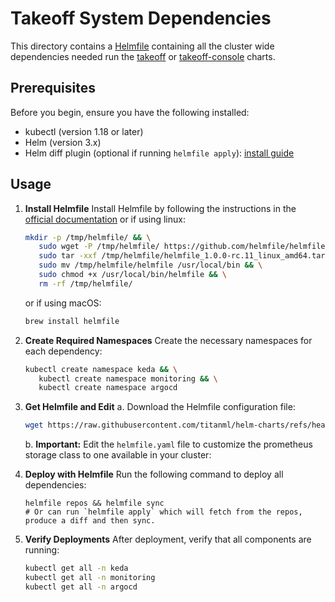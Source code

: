 # Takeoff System Dependencies

This directory contains a [Helmfile](https://helmfile.readthedocs.io/en/latest/) containing all the cluster wide dependencies needed run the [takeoff](../charts/takeoff/) or [takeoff-console](../charts/takeoff-console/) charts.

## Prerequisites
Before you begin, ensure you have the following installed:
- kubectl (version 1.18 or later)
- Helm (version 3.x)
- Helm diff plugin (optional if running `helmfile apply`): [install guide](https://github.com/databus23/helm-diff?tab=readme-ov-file#install)

## Usage

1. **Install Helmfile**
   Install Helmfile by following the instructions in the [official documentation](https://helmfile.readthedocs.io/en/latest/#installation) or if using linux:
   ```bash
   mkdir -p /tmp/helmfile/ && \
      sudo wget -P /tmp/helmfile/ https://github.com/helmfile/helmfile/releases/download/v1.0.0-rc.11/helmfile_1.0.0-rc.11_linux_amd64.tar.gz && \ 
      sudo tar -xxf /tmp/helmfile/helmfile_1.0.0-rc.11_linux_amd64.tar.gz -C /tmp/helmfile/ && \
      sudo mv /tmp/helmfile/helmfile /usr/local/bin && \
      sudo chmod +x /usr/local/bin/helmfile && \
      rm -rf /tmp/helmfile/
   ```
   or if using macOS:
   ```bash
   brew install helmfile
   ```

2. **Create Required Namespaces**
   Create the necessary namespaces for each dependency:
   ```bash
   kubectl create namespace keda && \
      kubectl create namespace monitoring && \
      kubectl create namespace argocd
   ```

3. **Get Helmfile and Edit**
   a. Download the Helmfile configuration file:
   ```bash
   wget https://raw.githubusercontent.com/titanml/helm-charts/refs/heads/main/takeoff-system/helmfile.yaml
   ```
   b. **Important:** Edit the `helmfile.yaml` file to customize the prometheus storage class to one available in your cluster:


4. **Deploy with Helmfile**
   Run the following command to deploy all dependencies:
   ```
   helmfile repos && helmfile sync
   # Or can run `helmfile apply` which will fetch from the repos, produce a diff and then sync.
   ```

5. **Verify Deployments**
   After deployment, verify that all components are running:
   ```bash
   kubectl get all -n keda
   kubectl get all -n monitoring
   kubectl get all -n argocd
   ```
